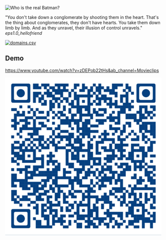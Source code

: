 
![Who is the real Batman?](bm.jpeg)

"You don't take down a conglomerate by shooting them in the heart. That's the thing about conglomerates, they don't have hearts. You take them down limb by limb. And as they unravel, their illusion of control unravels." *eps1.0_hellofriend*



[![domains.csv](https://www.pngall.com/wp-content/uploads/12/Paper-Plane-Fly.png)](https://www.youtube.com/watch?v=s-7pyIxz8Qg&ab_channel=RottenTomatoesClassicTrailers)


## Demo

https://www.youtube.com/watch?v=zDEPob22tHs&ab_channel=Movieclips


![QR Code](QR.png)
